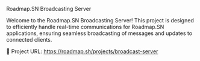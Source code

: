 Roadmap.SN Broadcasting Server

Welcome to the Roadmap.SN Broadcasting Server! This project is designed to efficiently handle real-time communications for Roadmap.SN applications, ensuring seamless broadcasting of messages and updates to connected clients.

📌 Project URL: https://roadmap.sh/projects/broadcast-server
